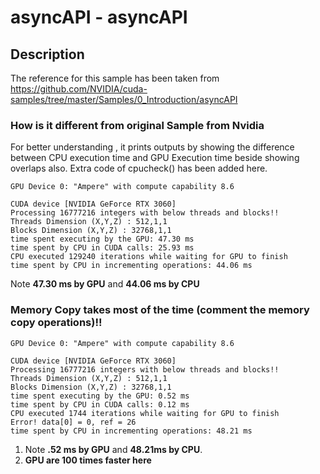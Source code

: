 # asyncAPI - asyncAPI

## Description

The reference for this sample has been taken from https://github.com/NVIDIA/cuda-samples/tree/master/Samples/0_Introduction/asyncAPI

### How is it different from original Sample from Nvidia

For better understanding , it prints outputs by showing the difference between CPU execution time and GPU Execution time beside showing overlaps also. 
Extra code of cpucheck() has been added here.

```
GPU Device 0: "Ampere" with compute capability 8.6

CUDA device [NVIDIA GeForce RTX 3060]
Processing 16777216 integers with below threads and blocks!!
Threads Dimension (X,Y,Z) : 512,1,1
Blocks Dimension (X,Y,Z) : 32768,1,1
time spent executing by the GPU: 47.30 ms
time spent by CPU in CUDA calls: 25.93 ms
CPU executed 129240 iterations while waiting for GPU to finish
time spent by CPU in incrementing operations: 44.06 ms
```
Note **47.30 ms by GPU** and **44.06 ms by CPU**
### Memory Copy takes most of the time (comment the memory copy operations)!!
``` [./asyncAPI] - Starting...
GPU Device 0: "Ampere" with compute capability 8.6

CUDA device [NVIDIA GeForce RTX 3060]
Processing 16777216 integers with below threads and blocks!!
Threads Dimension (X,Y,Z) : 512,1,1
Blocks Dimension (X,Y,Z) : 32768,1,1
time spent executing by the GPU: 0.52 ms
time spent by CPU in CUDA calls: 0.12 ms
CPU executed 1744 iterations while waiting for GPU to finish
Error! data[0] = 0, ref = 26
time spent by CPU in incrementing operations: 48.21 ms
```
1. Note **.52 ms by GPU** and **48.21ms by CPU**.
2. **GPU are 100 times faster here**
